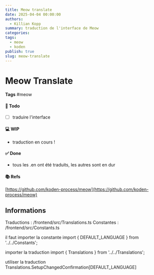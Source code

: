 ```yaml
---
title: Meow translate
date: 2025-04-04 00:00:00
authors:
  - Killian Kopp
summary: traduction de l'interface de Meow
categories: 
tags:
  - meow
  - koden
publish: true
slug: meow-translate
---
```

# Meow Translate
**Tags** #meow 
#### 📓 Todo
- [ ] traduire l'interface

#### 💻 WIP
- traduction en cours !

#### ✅ Done
- tous les .en ont été traduits, les autres sont en dur

#### 📚 Refs
[https://github.com/koden-process/meow](https://github.com/koden-process/meow)

## Informations
Traductions : /frontend/src/Translations.ts
Constantes : /frontend/src/Constants.ts

il faut importer la constante
import { DEFAULT_LANGUAGE } from '../../Constants';

importer la traduction
import { Translations } from '../../Translations';

utiliser la traduction
Translations.SetupChangedConfirmation[DEFAULT_LANGUAGE]

